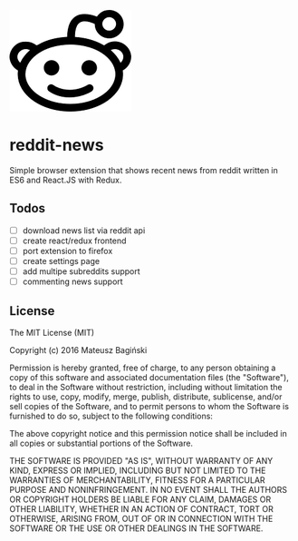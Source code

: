 ![Reddit logo](extension/data/reddit-logo.png?raw=true "Logo")

# reddit-news
Simple browser extension that shows recent news from reddit written in ES6 and React.JS with Redux.

## Todos
- [ ] download news list via reddit api
- [ ] create react/redux frontend
- [ ] port extension to firefox
- [ ] create settings page
- [ ] add multipe subreddits support
- [ ] commenting news support

## License
The MIT License (MIT)

Copyright (c) 2016 Mateusz Bagiński

Permission is hereby granted, free of charge, to any person obtaining a copy of this software and associated documentation files (the "Software"), to deal in the Software without restriction, including without limitation the rights to use, copy, modify, merge, publish, distribute, sublicense, and/or sell copies of the Software, and to permit persons to whom the Software is furnished to do so, subject to the following conditions:

The above copyright notice and this permission notice shall be included in all copies or substantial portions of the Software.

THE SOFTWARE IS PROVIDED "AS IS", WITHOUT WARRANTY OF ANY KIND, EXPRESS OR IMPLIED, INCLUDING BUT NOT LIMITED TO THE WARRANTIES OF MERCHANTABILITY, FITNESS FOR A PARTICULAR PURPOSE AND NONINFRINGEMENT. IN NO EVENT SHALL THE AUTHORS OR COPYRIGHT HOLDERS BE LIABLE FOR ANY CLAIM, DAMAGES OR OTHER LIABILITY, WHETHER IN AN ACTION OF CONTRACT, TORT OR OTHERWISE, ARISING FROM, OUT OF OR IN CONNECTION WITH THE SOFTWARE OR THE USE OR OTHER DEALINGS IN THE SOFTWARE.
